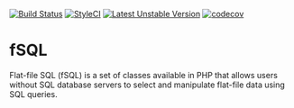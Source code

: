 [![Build Status](https://travis-ci.org/sbuberl/fSQL.svg)](https://travis-ci.org/sbuberl/fSQL)
[![StyleCI](https://styleci.io/repos/39801643/shield)](https://styleci.io/repos/39801643)
[![Latest Unstable Version](https://poser.pugx.org/sbuberl/fsql/v/unstable)](//packagist.org/packages/sbuberl/fsql)
[![codecov](https://codecov.io/gh/sbuberl/fSQL/branch/master/graph/badge.svg)](https://codecov.io/gh/sbuberl/fSQL)

# fSQL
Flat-file SQL (fSQL) is a set of classes available in PHP that allows users without SQL database servers to select and manipulate flat-file data using SQL queries.
